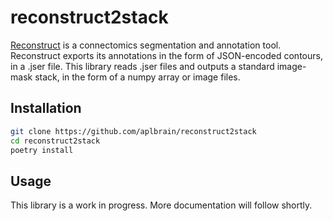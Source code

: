 # reconstruct2stack

[Reconstruct](https://github.com/SynapseWeb/PyReconstruct) is a connectomics segmentation and annotation tool. Reconstruct exports its annotations in the form of JSON-encoded contours, in a .jser file. This library reads .jser files and outputs a standard image-mask stack, in the form of a numpy array or image files.

## Installation

```bash
git clone https://github.com/aplbrain/reconstruct2stack
cd reconstruct2stack
poetry install
```

## Usage

This library is a work in progress. More documentation will follow shortly.
